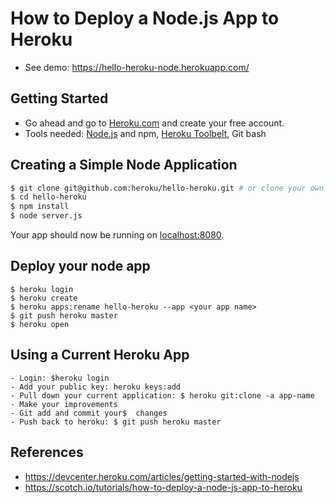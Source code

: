 # How to Deploy a Node.js App to Heroku
- See demo: https://hello-heroku-node.herokuapp.com/

## Getting Started
- Go ahead and go to [Heroku.com](Heroku.com) and create your free account.
- Tools needed: [Node.js](http://nodejs.org/) and npm, [Heroku Toolbelt](https://toolbelt.heroku.com/), Git bash

## Creating a Simple Node Application

```sh
$ git clone git@github.com:heroku/hello-heroku.git # or clone your own fork
$ cd hello-heroku
$ npm install
$ node server.js
```

Your app should now be running on [localhost:8080](http://localhost:8080/).

## Deploy your node app

```
$ heroku login
$ heroku create
$ heroku apps:rename hello-heroku --app <your app name>
$ git push heroku master
$ heroku open
```

## Using a Current Heroku App

```
- Login: $heroku login
- Add your public key: heroku keys:add
- Pull down your current application: $ heroku git:clone -a app-name
- Make your improvements
- Git add and commit your$  changes
- Push back to heroku: $ git push heroku master
```

## References
- https://devcenter.heroku.com/articles/getting-started-with-nodejs
- https://scotch.io/tutorials/how-to-deploy-a-node-js-app-to-heroku
